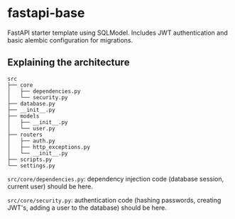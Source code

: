 # fastapi-base

FastAPI starter template using SQLModel. Includes JWT authentication and basic alembic configuration for migrations.

## Explaining the architecture

```
src
├── core
│   ├── dependencies.py
│   └── security.py
├── database.py
├── __init__.py
├── models
│   ├── __init__.py
│   └── user.py
├── routers
│   ├── auth.py
│   ├── http_exceptions.py
│   └── __init__.py
├── scripts.py
└── settings.py
```

`src/core/dependencies.py`: dependency injection code (database session, current user) should be here.

`src/core/security.py`: authentication code (hashing passwords, creating JWT's, adding a user to the database) should be here.
